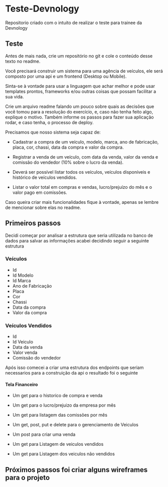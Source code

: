 # Teste-Devnology
Repositorio criado com o intuito de realizar o teste para trainee da Devnology

## Teste

Antes de mais nada, crie um repositório no git e cole o conteúdo desse texto no readme.

Você precisará construir um sistema para uma agência de veículos, ele será composto por uma api e um frontend (Desktop ou Mobile).

Sinta-se à vontade para usar a linguagem que achar melhor e pode usar templates prontos, frameworks e/ou outras coisas que possam facilitar a sua vida.

Crie um arquivo readme falando um pouco sobre quais as decisões que você tomou para a resolução do exercício, e, caso não tenha feito algo, explique o motivo. Também informe os passos para fazer sua aplicação rodar, e caso tenha, o processo de deploy.

Precisamos que nosso sistema seja capaz de:

- Cadastrar a compra de um veículo, modelo, marca, ano de fabricação, placa, cor, chassi, data da compra e valor da compra.

- Registrar a venda de um veículo, com data da venda, valor da venda e comissão do vendedor (10% sobre o lucro da venda).

- Deverá ser possível listar todos os veículos, veículos disponíveis e histórico de veículos vendidos.

- Listar o valor total em compras e vendas, lucro/prejuízo do mês e o valor pago em comissões.

Caso queira criar mais funcionalidades fique à vontade, apenas se lembre de mencionar sobre elas no readme.

## Primeiros passos

Decidi começar por analisar a estrutura que seria utilizada no banco de dados para salvar as informações acabei decidindo seguir a seguinte estrutura

### Veículos
- Id
- Id Modelo
- Id Marca
- Ano de Fabricação
- Placa
- Cor
- Chassi
- Data da compra
- Valor da compra

### Veículos Vendidos
- Id
- Id Veiculo
- Data da venda
- Valor venda
- Comissão do vendedor

Após isso comecei a criar uma estrutura dos endpoints que seriam necessarios para a construição da api o resultado foi o seguinte

#### Tela Financeiro
- Um get para o historico de compra e venda
- Um get para o lucro/prejuizo da empresa por mês
- Um get para listagem das comissões por mês



- Um get, post, put e delete para o gerenciamento de Veiculos
- Um post para criar uma venda
- Um get para Listagem de veiculos vendidos
- Um get para Listagem dos veiculos não vendidos

## Próximos passos foi criar alguns wireframes para o projeto




